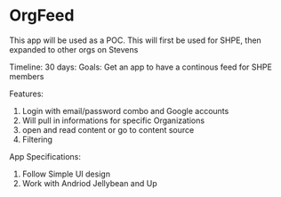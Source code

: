 # OrgFeed
This app will be used as a POC. 
This will first be used for SHPE, 
then expanded to other orgs on Stevens

Timeline: 30 days:
Goals: Get an app to have a continous feed for SHPE members

Features:
1. Login with email/password combo and Google accounts
2. Will pull in informations for specific Organizations
3. open and read content or go to content source
4. Filtering


App Specifications:
1. Follow Simple UI design
2. Work with Andriod Jellybean and Up



